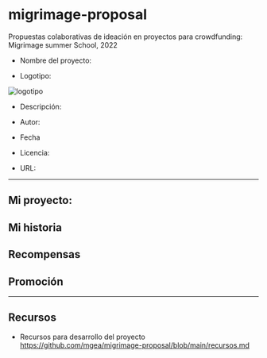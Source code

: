 # migrimage-proposal
Propuestas colaborativas de ideación en proyectos para crowdfunding: Migrimage summer School, 2022



* Nombre del proyecto:


* Logotipo: 

![logotipo](https://github.com/mgea/migrimage-proposal/blob/main/img-nobody.png)

* Descripción: 

* Autor: 

* Fecha

* Licencia: 

* URL: 

-------

## Mi proyecto: 






## Mi historia 





## Recompensas






## Promoción





-----

## Recursos 

* Recursos para desarrollo del proyecto https://github.com/mgea/migrimage-proposal/blob/main/recursos.md

